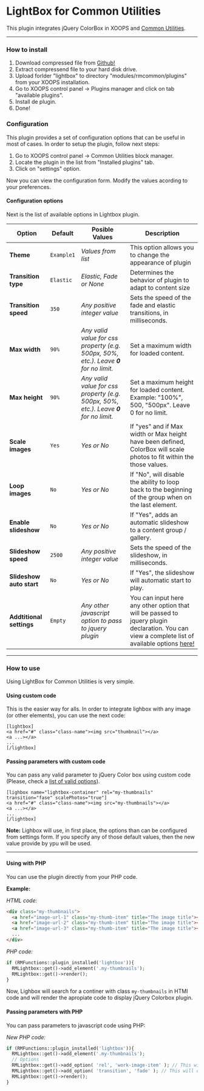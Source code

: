 LightBox for Common Utilities
========

This plugin integrates jQuery ColorBox in XOOPS and [Common Utilities](https://github.com/bitcero/rmcommon).

---

### How to install

1. Download compressed file from [Github!](https://github.com/bitcero/lightbox/)
2. Extract compressend file to your hard disk drive.
3. Upload forlder "lightbox" to directory "modules/rmcommon/plugins" from your XOOPS installation.
4. Go to XOOPS control panel -> Plugins manager and click on tab "available plugins".
5. Install de plugin.
6. Done!

### Configuration
This plugin provides a set of configuration options that can be useful in most of cases. In order to setup the plugin, follow next steps:

1. Go to XOOPS control panel -> Common Utilities block manager.
2. Locate the plugin in the list from "Installed plugins" tab.
3. Click on "settings" option.

Now you can view the configuration form. Modify the values acording to your preferences.

#### Configuration options
Next is the list of available options in Lightbox plugin.

| Option | Default | Posible Values | Description |
|--------|---------|----------------|-------------|
|**Theme**| `Example1` | *Values from list* | This option allows you to change the appearance of plugin |
|**Transition type** | `Elastic` | *Elastic, Fade or None* | Determines the behavior of plugin to adapt to content size |
| **Transition speed** | `350` | *Any positive integer value* | Sets the speed of the fade and elastic transitions, in milliseconds. |
| **Max width** | `90%` | *Any valid value for css property (e.g. 500px, 50%, etc.). Leave **0** for no limit.* | Set a maximum width for loaded content. |
| **Max height** | `90%` | *Any valid value for css property (e.g. 500px, 50%, etc.). Leave **0** for no limit.* | Set a maximum height for loaded content. Example: "100%", 500, "500px". Leave 0 for no limit. |
| **Scale images** | `Yes` | *Yes or No* | If "yes" and if Max width or Max height have been defined, ColorBox will scale photos to fit within the those values. |
| **Loop images** | `No` | *Yes or No* | If "No", will disable the ability to loop back to the beginning of the group when on the last element. |
| **Enable slideshow** | `No` | *Yes or No* | If "Yes", adds an automatic slideshow to a content group / gallery. |
| **Slideshow speed** | `2500` | *Any positive integer value* | Sets the speed of the slideshow, in milliseconds. |
| **Slideshow auto start** | `No` | *Yes or No* | If "Yes", the slideshow will automatic start to play. |
| **Addtitional settings** | `Empty` | *Any other javascript option to pass to jquery plugin* | You can input here any other option that will be passed to jquery plugin declaration. You can view a complete list of available options [here!](http://www.jacklmoore.com/colorbox/) |
---

### How to use
Using LightBox for Common Utilities is very simple.

#### Using custom code
This is the easier way for alls. In order to integrate lighbox with any image (or other elements), you can use the next code:

```
[lightbox]
<a href="#" class="class-name"><img src="thumbnail"></a>
<a ...></a>
...
[/lightbox]
```
#### Passing parameters with custom code
You can pass any valid parameter to jQuery Color box using custom code (Please, check a [list of valid options](http://www.jacklmoore.com/colorbox/)).

```
[lighbox name="lightbox-container" rel="my-thumbnails" transition="fase" scalePhotos="true"]
<a href="#" class="class-name"><img src="my-thumbnails"></a>
<a ...></a>
...
[/lightbox]
```
**Note:** Lighbox will use, in first place, the options than can be configured from settings form. If you specify any of those default values, then the new value provide by ypu will be used.

-----

#### Using with PHP
You can use the plugin directly from your PHP code.

**Example:**

_HTML code:_
```html
<div class="my-thumbnails">
  <a href="image-url-1" class="my-thumb-item" title="The image title"><img src="thumb-url-1"></a>
  <a href="image-url-2" class="my-thumb-item" title="The image title"><img src="thumb-url-2"></a>
  <a href="image-url-3" class="my-thumb-item" title="The image title"><img src="thumb-url-3"></a>
  ...
</div>
```

_PHP code:_
```php
if (RMFunctions::plugin_installed('lightbox')){
  RMLightbox::get()->add_element('.my-thumbnails');
  RMLightbox::get()->render();
}
```

Now, Lighbox will search for a continer with class `my-thumbnails` in HTMl code and will render the apropiate code to display jQuery Colorbox plugin.

#### Passing parameters with PHP

You can pass parameters to javascript code using PHP:

_New PHP code:_
```php
if (RMFunctions::plugin_installed('lightbox')){
  RMLightbox::get()->add_element('.my-thumbnails');
  // Options
  RMLightbox::get()->add_option( 'rel', 'work-image-item' ); // This will show the images as group related for "my-thumb-item" css class
  RMLightbox::get()->add_option( 'transition', 'fade' ); // This will overwrite de default value for "transition" option.
  RMLightbox::get()->render();
}
```
